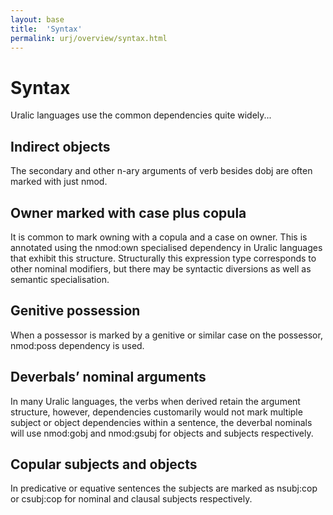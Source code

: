 ```yaml
---
layout: base
title:  'Syntax'
permalink: urj/overview/syntax.html
---
```


# Syntax

Uralic languages use the common dependencies quite widely...

## Indirect objects

The secondary and other n-ary arguments of verb besides dobj are often marked
with just nmod.

## Owner marked with case plus copula

It is common to mark owning with a copula and a case on owner. This is
annotated using the nmod:own specialised dependency in Uralic languages that
exhibit this structure. Structurally this expression type corresponds to
other nominal modifiers, but there may be syntactic diversions as well as
semantic specialisation.

## Genitive possession

When a possessor is marked by a genitive or similar case on the possessor,
nmod:poss dependency is used.

## Deverbals’ nominal arguments

In many Uralic languages, the verbs when derived retain the argument structure,
however, dependencies customarily would not mark multiple subject or object
dependencies within a sentence, the deverbal nominals will use nmod:gobj and
nmod:gsubj for objects and subjects respectively.

## Copular subjects and objects

In predicative or equative sentences the subjects are marked as nsubj:cop or 
csubj:cop for nominal and clausal subjects respectively.

